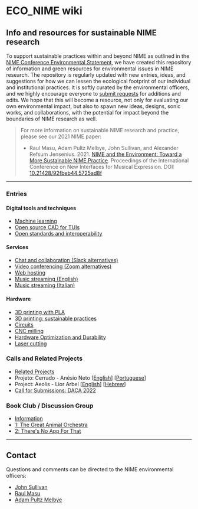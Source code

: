 # ECO_NIME wiki

## Info and resources for sustainable NIME research

To support sustainable practices within and beyond NIME as outlined in the [NIME Conference Environmental Statement](https://www.nime.org/environment/), we have created this repository of information and green resources for environmental issues in NIME research. The repository is regularly updated with new entries, ideas, and suggestions for how we can lessen the ecological footprint of our individual and institutional practices. It is softly curated by the environmental officers, and we highly encourage everyone to [submit requests](contribute/README.md) for additions and edits. We hope that this will become a resource, not only for evaluating our own environmental impact, but also to spawn new ideas, designs, sonic works, and collaborations, with the potential for impact beyond the boundaries of NIME research as well.

> For more information on sustainable NIME research and practice, please see our 2021 NIME paper: 
> - Raul Masu, Adam Pultz Melbye, John Sullivan, and Alexander Refsum Jensenius. 2021. [NIME and the Environment: Toward a More Sustainable NIME Practice](https://www.nime.org/proc/nime21_24/). Proceedings of the International Conference on New Interfaces for Musical Expression. DOI: [10.21428/92fbeb44.5725ad8f](https://doi.org/10.21428/92fbeb44.5725ad8f)


----

### Entries

#### Digital tools and techniques
- [Machine learning](/entries/digital-tools/machine_learning.md)
- [Open source CAD for TUIs](/entries/digital-tools/open_source_cad_for_tuis.md)
- [Open standards and interoperability](/entries/digital-tools/open_standards_and_interoperability.md)

#### Services

- [Chat and collaboration (Slack alternatives)](/entries/services/chat_collaboration_tools.md)
- [Video conferencing (Zoom alternatives)](/entries/services/video_conferencing.md)
- [Web hosting](web_hosting.md)
- [Music streaming (English)](/entries/services/streaming_and_download.md)
- [Music streaming (Italian)](/entries/services/ITA_streaming_and_download_di_Musica.md)

#### Hardware
- [3D printing with PLA](/entries/hardware/3d_printing_pla.md)
- [3D printing: sustainable practices](/entries/hardware/3d_printing_sustainable_practices.md)
- [Circuits](/entries/hardware/circuits.md)
- [CNC milling](/entries/hardware/cnc_milling.md)
- [Hardware Optimization and Durability](/entries/hardware/hardware_optimization_and_durability.md)
- [Laser cutting](/entries/hardware/laser_cutting.md)

<!-- #### Travel -->

### Calls and Related Projects

- [Related Projects](calls-and-projects/related_projects.md)
- Projeto: Cerrado - Anésio Neto [[English](calls-and-projects/cerrado_EN.md)] [[Portuguese](calls-and-projects/cerrado_PS.md)]
- Project: Aeolis - Lior Arbel [[English](calls-and-projects/aeolis_EN.md)] [[Hebrew](calls-and-projects/aeolis_HE.md)]
- [Call for Submissions: DACA 2022](calls-and-projects/Data_Art_for_Climate_Action_DACA_2022.md)

### Book Club / Discussion Group

- [Information](book_club/README.md)
- [1: The Great Animal Orchestra](book_club/Meeting_1_Krauss_The_Great_Animal_Orchestra.md)
- [2: There's No App For That](book_club/Meeting_2_Heinberg_Theres_No_App_For_That.md)

----

## Contact

Questions and comments can be directed to the NIME environmental officers:

* [John Sullivan](mailto:johnny@johnnyvenom.com)
* [Raul Masu](mailto:raul@raulmasu.org)
* [Adam Pultz Melbye](mailto:mail@adampultz.com)